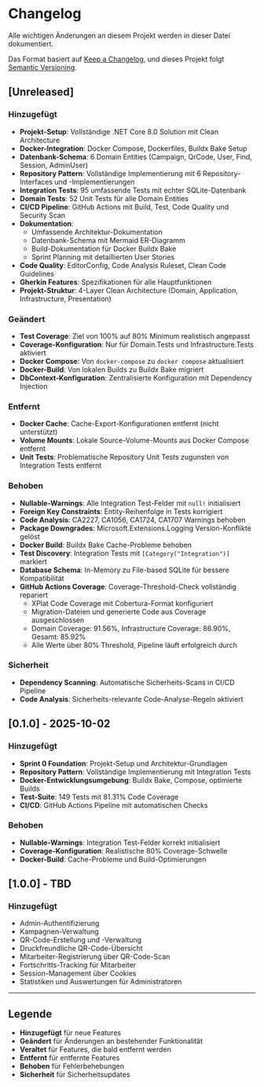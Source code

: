 # Changelog

Alle wichtigen Änderungen an diesem Projekt werden in dieser Datei dokumentiert.

Das Format basiert auf [Keep a Changelog](https://keepachangelog.com/de/1.0.0/),
und dieses Projekt folgt [Semantic Versioning](https://semver.org/lang/de/).

## [Unreleased]

### Hinzugefügt
- **Projekt-Setup**: Vollständige .NET Core 8.0 Solution mit Clean Architecture
- **Docker-Integration**: Docker Compose, Dockerfiles, Buildx Bake Setup
- **Datenbank-Schema**: 6 Domain Entities (Campaign, QrCode, User, Find, Session, AdminUser)
- **Repository Pattern**: Vollständige Implementierung mit 6 Repository-Interfaces und -Implementierungen
- **Integration Tests**: 95 umfassende Tests mit echter SQLite-Datenbank
- **Domain Tests**: 52 Unit Tests für alle Domain Entities
- **CI/CD Pipeline**: GitHub Actions mit Build, Test, Code Quality und Security Scan
- **Dokumentation**: 
  - Umfassende Architektur-Dokumentation
  - Datenbank-Schema mit Mermaid ER-Diagramm
  - Build-Dokumentation für Docker Buildx Bake
  - Sprint Planning mit detaillierten User Stories
- **Code Quality**: EditorConfig, Code Analysis Ruleset, Clean Code Guidelines
- **Gherkin Features**: Spezifikationen für alle Hauptfunktionen
- **Projekt-Struktur**: 4-Layer Clean Architecture (Domain, Application, Infrastructure, Presentation)

### Geändert
- **Test Coverage**: Ziel von 100% auf 80% Minimum realistisch angepasst
- **Coverage-Konfiguration**: Nur für Domain.Tests und Infrastructure.Tests aktiviert
- **Docker Compose**: Von `docker-compose` zu `docker compose` aktualisiert
- **Docker-Build**: Von lokalen Builds zu Buildx Bake migriert
- **DbContext-Konfiguration**: Zentralisierte Konfiguration mit Dependency Injection

### Entfernt
- **Docker Cache**: Cache-Export-Konfigurationen entfernt (nicht unterstützt)
- **Volume Mounts**: Lokale Source-Volume-Mounts aus Docker Compose entfernt
- **Unit Tests**: Problematische Repository Unit Tests zugunsten von Integration Tests entfernt

### Behoben
- **Nullable-Warnings**: Alle Integration Test-Felder mit `null!` initialisiert
- **Foreign Key Constraints**: Entity-Reihenfolge in Tests korrigiert
- **Code Analysis**: CA2227, CA1056, CA1724, CA1707 Warnings behoben
- **Package Downgrades**: Microsoft.Extensions.Logging Version-Konflikte gelöst
- **Docker Build**: Buildx Bake Cache-Probleme behoben
- **Test Discovery**: Integration Tests mit `[Category("Integration")]` markiert
- **Database Schema**: In-Memory zu File-based SQLite für bessere Kompatibilität
- **GitHub Actions Coverage**: Coverage-Threshold-Check vollständig repariert
  - XPlat Code Coverage mit Cobertura-Format konfiguriert
  - Migration-Dateien und generierte Code aus Coverage ausgeschlossen
  - Domain Coverage: 91.56%, Infrastructure Coverage: 86.90%, Gesamt: 85.92%
  - Alle Werte über 80% Threshold, Pipeline läuft erfolgreich durch

### Sicherheit
- **Dependency Scanning**: Automatische Sicherheits-Scans in CI/CD Pipeline
- **Code Analysis**: Sicherheits-relevante Code-Analyse-Regeln aktiviert

## [0.1.0] - 2025-10-02

### Hinzugefügt
- **Sprint 0 Foundation**: Projekt-Setup und Architektur-Grundlagen
- **Repository Pattern**: Vollständige Implementierung mit Integration Tests
- **Docker-Entwicklungsumgebung**: Buildx Bake, Compose, optimierte Builds
- **Test-Suite**: 149 Tests mit 81.31% Code Coverage
- **CI/CD**: GitHub Actions Pipeline mit automatischen Checks

### Behoben
- **Nullable-Warnings**: Integration Test-Felder korrekt initialisiert
- **Coverage-Konfiguration**: Realistische 80% Coverage-Schwelle
- **Docker-Build**: Cache-Probleme und Build-Optimierungen

## [1.0.0] - TBD

### Hinzugefügt
- Admin-Authentifizierung
- Kampagnen-Verwaltung
- QR-Code-Erstellung und -Verwaltung
- Druckfreundliche QR-Code-Übersicht
- Mitarbeiter-Registrierung über QR-Code-Scan
- Fortschritts-Tracking für Mitarbeiter
- Session-Management über Cookies
- Statistiken und Auswertungen für Administratoren

---

## Legende

- **Hinzugefügt** für neue Features
- **Geändert** für Änderungen an bestehender Funktionalität
- **Veraltet** für Features, die bald entfernt werden
- **Entfernt** für entfernte Features
- **Behoben** für Fehlerbehebungen
- **Sicherheit** für Sicherheitsupdates
